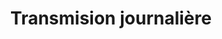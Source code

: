 ---
lang: fr
title: Transmision journalière
image: ../../static/images/cards/icon-timesheet.png
imageAlt: Test
description: Tous les moments importants de la journée sont enregistrés. Du sourire à partager ou aux informations à faire passer, les parents et l’équipe ont accès aux résumés journaliers des enfants.
---